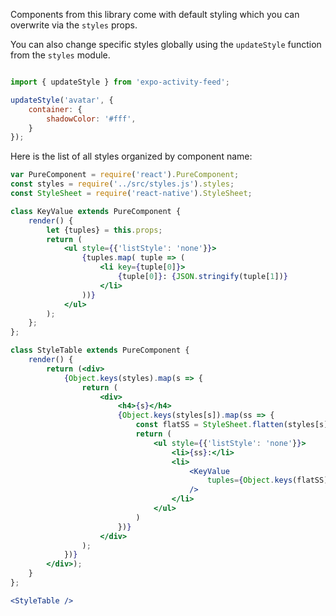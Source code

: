 Components from this library come with default styling which you can overwrite via the `styles` props.

You can also change specific styles globally using the `updateStyle` function from the `styles` module.

```js static

import { updateStyle } from 'expo-activity-feed';

updateStyle('avatar', {
    container: {
        shadowColor: '#fff',
    }
});

```

Here is the list of all styles organized by component name:

```jsx noeditor
var PureComponent = require('react').PureComponent;
const styles = require('../src/styles.js').styles;
const StyleSheet = require('react-native').StyleSheet;

class KeyValue extends PureComponent {
    render() {
        let {tuples} = this.props;
        return (
            <ul style={{'listStyle': 'none'}}>
                {tuples.map( tuple => (
                    <li key={tuple[0]}>
                        {tuple[0]}: {JSON.stringify(tuple[1])}
                    </li>
                ))}
            </ul>
        );
    };
};

class StyleTable extends PureComponent {
    render() {
        return (<div>
            {Object.keys(styles).map(s => {
                return (
                    <div>
                        <h4>{s}</h4>
                        {Object.keys(styles[s]).map(ss => {
                            const flatSS = StyleSheet.flatten(styles[s][ss]);
                            return (
                                <ul style={{'listStyle': 'none'}}>
                                    <li>{ss}:</li>
                                    <li>
                                        <KeyValue
                                            tuples={Object.keys(flatSS).map(k => ([k, flatSS[k]]))}
                                        />
                                    </li>
                                </ul>
                            )
                        })}
                    </div>
                );
            })}
        </div>);
    }
};

<StyleTable />
```
